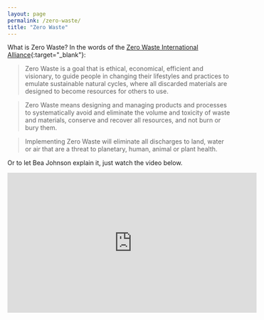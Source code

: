 ```yaml
---
layout: page
permalink: /zero-waste/
title: "Zero Waste"
---
```


What is Zero Waste? In the words of the [Zero Waste International Alliance](http://zwia.org/){:target="_blank"}:

>Zero Waste is a goal that is ethical, economical, efficient and visionary, to guide people in changing their lifestyles and practices to emulate sustainable natural cycles, where all discarded materials are designed to become resources for others to use.

>Zero Waste means designing and managing products and processes to systematically avoid and eliminate the volume and toxicity of waste and materials, conserve and recover all resources, and not burn or bury them.

>Implementing Zero Waste will eliminate all discharges to land, water or air that are a threat to planetary, human, animal or plant health.

Or to let Bea Johnson explain it, just watch the video below.

<iframe width="560" height="315" src="https://www.youtube-nocookie.com/embed/kWnsmzSSgdI" frameborder="0" allow="autoplay; encrypted-media" allowfullscreen></iframe>
